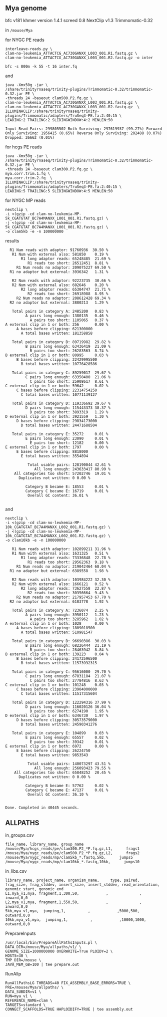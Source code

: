 Mya genome
--

bfc v181
khmer version 1.4.1
screed 0.8
NextClip v1.3
Trimmomatic-0.32


in `/mouse/Mya`

for NYGC PE reads

	interleave-reads.py \
	clam-no-leukemia_ATTACTCG_AC730GANXX_L003_001.R1.fastq.gz \
	clam-no-leukemia_ATTACTCG_AC730GANXX_L003_001.R2.fastq.gz -o inter
	
	bfc -s 800m -k 55 -t 16 inter.fq
	
	

and

    java -Xmx50g -jar \
    /share/trinityrnaseq/trinity-plugins/Trimmomatic-0.32/trimmomatic-0.32.jar PE \
    -threads 24 -baseout clam500.P2.fq.gz \
    clam-no-leukemia_ATTACTCG_AC730GANXX_L003_001.R1.fastq.gz \
    clam-no-leukemia_ATTACTCG_AC730GANXX_L003_001.R2.fastq.gz  \
    ILLUMINACLIP:/share/trinityrnaseq/trinity-plugins/Trimmomatic/adapters/TruSeq3-PE.fa:2:40:15 \
    LEADING:2 TRAILING:2 SLIDINGWINDOW:4:2 MINLEN:50
    
	Input Read Pairs: 299805502 Both Surviving: 297619937 (99.27%) Forward Only Surviving: 1956415 (0.65%) Reverse Only Surviving: 202488 (0.07%) Dropped: 26662 (0.01%)


for hcgs PE reads

    java -Xmx50g -jar \
    /share/trinityrnaseq/trinity-plugins/Trimmomatic-0.32/trimmomatic-0.32.jar PE \
    -threads 24 -baseout clam300.P2.fq.gz \
    mya.corr.trim.1.fq \
    mya.corr.trim.2.fq  \
    ILLUMINACLIP:/share/trinityrnaseq/trinity-plugins/Trimmomatic/adapters/TruSeq3-PE.fa:2:40:15 \
    LEADING:5 TRAILING:5 SLIDINGWINDOW:4:5 MINLEN:50


for NYGC MP reads

	nextclip \
	-i <(gzip -cd clam-no-leukemia-MP-5k_CGATGTAT_BC7A4MANXX_L001_001.R1.fastq.gz) \
	-j <(gzip -cd clam-no-leukemia-MP-5k_CGATGTAT_BC7A4MANXX_L001_001.R2.fastq.gz) \
	-o clam5kb -e -n 100000000


results

```
  R1 Num reads with adaptor: 91760936  30.50 %
   R1 Num with external also: 581850    0.19 %
       R1 long adaptor reads: 65248485  21.69 %
          R1 reads too short: 26512451  8.81 %
     R1 Num reads no adaptor: 209075227 69.50 %
  R1 no adaptor but external: 3936342   1.31 %

   R2 Num reads with adaptor: 92223735  30.66 %
   R2 Num with external also: 602646    0.20 %
       R2 long adaptor reads: 65304747  21.71 %
          R2 reads too short: 26918988  8.95 %
     R2 Num reads no adaptor: 208612428 69.34 %
  R2 no adaptor but external: 3880213   1.29 %

   Total pairs in category A: 2485200   0.83 %
         A pairs long enough: 1380135   0.46 %
           A pairs too short: 1105065   0.37 %
A external clip in 1 or both: 256       0.00 %
     A bases before clipping: 621300000
       A total bases written: 181358858

   Total pairs in category B: 89719982  29.82 %
         B pairs long enough: 63436419  21.09 %
           B pairs too short: 26283563  8.74 %
B external clip in 1 or both: 80995     0.03 %
     B bases before clipping: 22429995500
       B total bases written: 10776428586

   Total pairs in category C: 89259017  29.67 %
         C pairs long enough: 63350400  21.06 %
           C pairs too short: 25908617  8.61 %
C external clip in 1 or both: 59642     0.02 %
     C bases before clipping: 22314754250
       C total bases written: 10771139127

   Total pairs in category D: 119336692 39.67 %
         D pairs long enough: 115443373 38.37 %
           D pairs too short: 3893319   1.29 %
D external clip in 1 or both: 3921559   1.30 %
     D bases before clipping: 29834173000
       D total bases written: 24471688504

   Total pairs in category E: 35272     0.01 %
         E pairs long enough: 23090     0.01 %
           E pairs too short: 12182     0.00 %
E external clip in 1 or both: 1797      0.00 %
     E bases before clipping: 8818000
       E total bases written: 3554894

          Total usable pairs: 128190044 42.61 %
             All long enough: 243633417 80.99 %
    All categories too short: 57202746  19.01 %
      Duplicates not written: 0 0.00 %

         Category B became E: 18553     0.01 %
         Category C became E: 16719     0.01 %
          Overall GC content: 36.01 %


```

and

	nextclip \
	-i <(gzip -cd clam-no-leukemia-MP-10k_CGATGTAT_BC7A4MANXX_L002_001.R1.fastq.gz) \
	-j <(gzip -cd clam-no-leukemia-MP-10k_CGATGTAT_BC7A4MANXX_L002_001.R2.fastq.gz) \
	-o clam10kb -e -n 100000000
	
```
   R1 Num reads with adaptor: 102899211 31.96 %
   R1 Num with external also: 1631325   0.51 %
       R1 long adaptor reads: 73336848  22.78 %
          R1 reads too short: 29562363  9.18 %
     R1 Num reads no adaptor: 219042464 68.04 %
  R1 no adaptor but external: 6389558   1.98 %

   R2 Num reads with adaptor: 103984222 32.30 %
   R2 Num with external also: 1666121   0.52 %
       R2 long adaptor reads: 73627558  22.87 %
          R2 reads too short: 30356664  9.43 %
     R2 Num reads no adaptor: 217957453 67.70 %
  R2 no adaptor but external: 6183778   1.92 %

   Total pairs in category A: 7236074   2.25 %
         A pairs long enough: 3950112   1.23 %
           A pairs too short: 3285962   1.02 %
A external clip in 1 or both: 1028      0.00 %
     A bases before clipping: 1809018500
       A total bases written: 510981547

   Total pairs in category B: 96690386  30.03 %
         B pairs long enough: 68226444  21.19 %
           B pairs too short: 28463942  8.84 %
B external clip in 1 or both: 139223    0.04 %
     B bases before clipping: 24172596500
       B total bases written: 11573932315

   Total pairs in category C: 95616000  29.70 %
         C pairs long enough: 67831184  21.07 %
           C pairs too short: 27784816  8.63 %
C external clip in 1 or both: 101248    0.03 %
     C bases before clipping: 23904000000
       C total bases written: 11517315604

   Total pairs in category D: 122294316 37.99 %
         D pairs long enough: 116020126 36.04 %
           D pairs too short: 6274190   1.95 %
D external clip in 1 or both: 6346730   1.97 %
     D bases before clipping: 30573579000
       D total bases written: 24590341276

   Total pairs in category E: 104899    0.03 %
         E pairs long enough: 65557     0.02 %
           E pairs too short: 39342     0.01 %
E external clip in 1 or both: 6972      0.00 %
     E bases before clipping: 26224750
       E total bases written: 9853543

          Total usable pairs: 140073297 43.51 %
             All long enough: 256093423 79.55 %
    All categories too short: 65848252  20.45 %
      Duplicates not written: 0 0.00 %

         Category B became E: 57762     0.02 %
         Category C became E: 47137     0.01 %
          Overall GC content: 36.10 %


Done. Completed in 40445 seconds.
```



ALLPATHS
--

in_groups.csv

```
file_name, library_name, group_name  
/mouse/Mya/hcgs_reads/pe/clam300.P2_*P.fq.gz,L1,      frags1  
/mouse/Mya/nygc_reads/pe/clam500.P2_*P.fq.gz,L2,      frags2  
/mouse/Mya/nygc_reads/mp/clam5kb_*.fastq,5kb,      jumps5  
/mouse/Mya/nygc_reads/mp/clam10kb_*.fastq,10kb,      jumps10  

```

in_libs.csv

```
library_name, project_name, organism_name,     type, paired, frag_size, frag_stddev, insert_size, insert_stddev, read_orientation, genomic_start, genomic_end
L1,mya_v1,mya, fragment,1,300,50,            ,              ,           inward,0,0
L2,mya_v1,mya, fragment,1,550,50,            ,              ,           inward,0,0
5kb,mya_v1,mya,  jumping,1,          ,            ,5000,500,          outward,0,0
10kb,mya_v1,mya,  jumping,1,          ,            ,10000,1000,          outward,0,0

```

PreprareInputs

```
/usr/local/bin/PrepareAllPathsInputs.pl \
DATA_DIR=/mouse/Mya/allpaths/v1/ \
GENOME_SIZE=1000000000 OVERWRITE=True PLOIDY=2 \
HOSTS=30 \
TMP_DIR=/mouse \
JAVA_MEM_GB=100 | tee prepare.out
```

RunAllp

```
RunAllPathsLG THREADS=40 FIX_ASSEMBLY_BASE_ERRORS=TRUE \
PRE=/mouse/Mya/allpaths/ \
DATA_SUBDIR=v1 \
RUN=mya_v1 \
REFERENCE_NAME=clam \
TARGETS=standard \
CONNECT_SCAFFOLDS=TRUE HAPLOIDIFY=TRUE | tee assembly.out

```






























